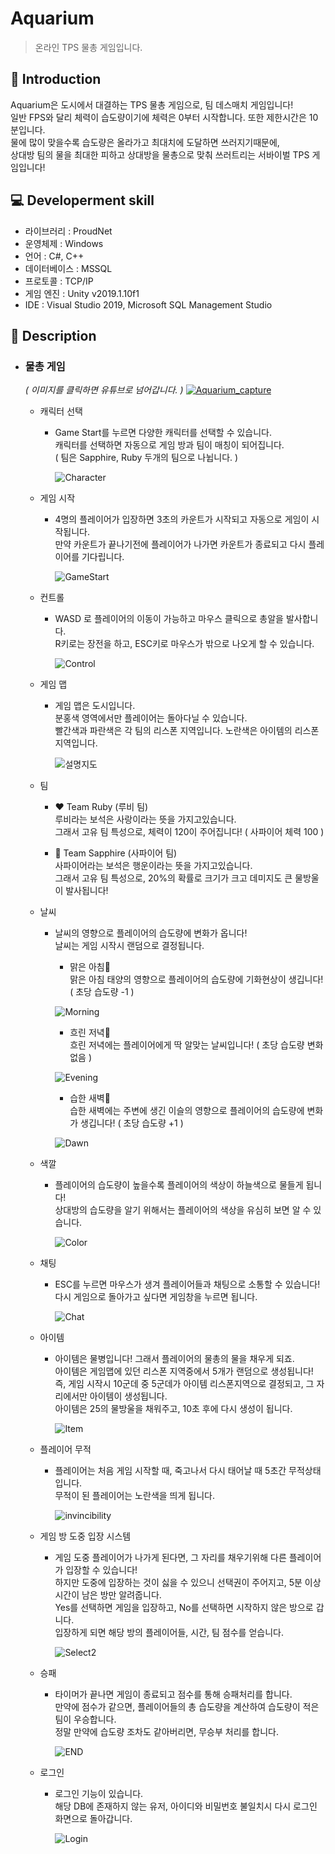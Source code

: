 Aquarium
=============
> 온라인 TPS 물총 게임입니다.

📝 Introduction
------------
Aquarium은 도시에서 대결하는 TPS 물총 게임으로, 팀 데스매치 게임입니다!  
일반 FPS와 달리 체력이 습도량이기에 체력은 0부터 시작합니다. 또한 제한시간은 10분입니다.  
물에 많이 맞을수록 습도량은 올라가고 최대치에 도달하면 쓰러지기때문에,  
상대방 팀의 물을 최대한 피하고 상대방을 물총으로 맞춰 쓰러트리는 서바이벌 TPS 게임입니다!  

:computer: Developerment skill
------------
- 라이브러리 : ProudNet
- 운영체제 : Windows
- 언어 : C#, C++
- 데이터베이스 : MSSQL
- 프로토콜 : TCP/IP
- 게임 엔진 : Unity v2019.1.10f1
- IDE : Visual Studio 2019, Microsoft SQL Management Studio

:gun: Description
-----------

* ### 물총 게임  
  
    *( 이미지를 클릭하면 유튜브로 넘어갑니다. )*
      [![Aquarium_capture](https://user-images.githubusercontent.com/44610250/73630962-eccd3200-469a-11ea-9aff-7a180ccab8d0.PNG)](https://www.youtube.com/watch?v=4FRB0O0GLmA&feature=youtu.be)  
      
  - 캐릭터 선택  
    + Game Start를 누르면 다양한 캐릭터를 선택할 수 있습니다.  
      캐릭터를 선택하면 자동으로 게임 방과 팀이 매칭이 되어집니다.      
      ( 팀은 Sapphire, Ruby 두개의 팀으로 나뉩니다. )
        
      ![Character](https://user-images.githubusercontent.com/44610250/73602381-a30b1b80-45b6-11ea-9fb6-64f13fe5f3d8.gif)  
    
  - 게임 시작  
    + 4명의 플레이어가 입장하면 3초의 카운트가 시작되고 자동으로 게임이 시작됩니다.  
      만약 카운트가 끝나기전에 플레이어가 나가면 카운트가 종료되고 다시 플레이어를 기다립니다.  
        
      ![GameStart](https://user-images.githubusercontent.com/44610250/73602506-748e4000-45b8-11ea-87b9-95a7ed0ca0c7.gif)   
    
  - 컨트롤  
    + WASD 로 플레이어의 이동이 가능하고 마우스 클릭으로 총알을 발사합니다.  
      R키로는 장전을 하고, ESC키로 마우스가 밖으로 나오게 할 수 있습니다.  
    
      ![Control](https://user-images.githubusercontent.com/44610250/73603499-ef5e5780-45c6-11ea-9047-86447fa6cae4.gif)  
    
  - 게임 맵  
    + 게임 맵은 도시입니다.  
      분홍색 영역에서만 플레이어는 돌아다닐 수 있습니다.  
      빨간색과 파란색은 각 팀의 리스폰 지역입니다. 노란색은 아이템의 리스폰 지역입니다.  
      
      ![설명지도](https://user-images.githubusercontent.com/44610250/73603301-fa63b880-45c3-11ea-99e3-2559ab01cea1.png)  

  - 팀  
    +  :heart: Team Ruby (루비 팀)  
      루비라는 보석은 사랑이라는 뜻을 가지고있습니다.  
      그래서 고유 팀 특성으로, 체력이 120이 주어집니다! ( 사파이어 체력 100 )  
      
    +  :blue_heart: Team Sapphire (사파이어 팀)  
      사파이어라는 보석은 행운이라는 뜻을 가지고있습니다.   
      그래서 고유 팀 특성으로, 20%의 확률로 크기가 크고 데미지도 큰 물방울이 발사됩니다!  
        
  - 날씨  
    + 날씨의 영향으로 플레이어의 습도량에 변화가 옵니다!  
      날씨는 게임 시작시 랜덤으로 결정됩니다.  
    
        - 맑은 아침:sunrise_over_mountains:  
          맑은 아침 태양의 영향으로 플레이어의 습도량에 기화현상이 생깁니다! ( 초당 습도량 -1 )  
           
      ![Morning](https://user-images.githubusercontent.com/44610250/73602849-b66db500-45bd-11ea-8266-8838160c5c27.png)    
      
        - 흐린 저녁:city_sunset:  
          흐린 저녁에는 플레이어에게 딱 알맞는 날씨입니다! ( 초당 습도량 변화없음 )  
          
      ![Evening](https://user-images.githubusercontent.com/44610250/73602851-b968a580-45bd-11ea-825c-163598ec2a07.png)   
      
      
        - 습한 새벽:city_sunrise:  
          습한 새벽에는 주변에 생긴 이슬의 영향으로 플레이어의 습도량에 변화가 생깁니다! ( 초당 습도량 +1 ) 
          
      ![Dawn](https://user-images.githubusercontent.com/44610250/73602853-ba99d280-45bd-11ea-995f-a4f03d19a328.png)     
        
  - 색깔  
    + 플레이어의 습도량이 높을수록 플레이어의 색상이 하늘색으로 물들게 됩니다!  
      상대방의 습도량을 알기 위해서는 플레이어의 색상을 유심히 보면 알 수 있습니다.   
      
      ![Color](https://user-images.githubusercontent.com/44610250/73602956-bcfd2c00-45bf-11ea-819d-8ebd5490268a.gif)    
      
  - 채팅  
    + ESC를 누르면 마우스가 생겨 플레이어들과 채팅으로 소통할 수 있습니다!  
      다시 게임으로 돌아가고 싶다면 게임창을 누르면 됩니다.  

      ![Chat](https://user-images.githubusercontent.com/44610250/73603131-c38ca300-45c1-11ea-80ae-8f12a04326de.gif)   
    
  - 아이템  
    + 아이템은 물병입니다! 그래서 플레이어의 물총의 물을 채우게 되죠.  
      아이템은 게임맵에 있던 리스폰 지역중에서 5개가 랜덤으로 생성됩니다!  
      즉, 게임 시작시 10군데 중 5군데가 아이템 리스폰지역으로 결정되고, 그 자리에서만 아이템이 생성됩니다.   
      아이템은 25의 물방울을 채워주고, 10초 후에 다시 생성이 됩니다.  
      
      ![Item](https://user-images.githubusercontent.com/44610250/73603573-c1c5de00-45c7-11ea-8fff-b7d612e5357b.gif)   
       
  - 플레이어 무적  
    + 플레이어는 처음 게임 시작할 때, 죽고나서 다시 태어날 때 5초간 무적상태입니다.  
      무적이 된 플레이어는 노란색을 띄게 됩니다.
    
      ![invincibility](https://user-images.githubusercontent.com/44610250/73603658-1f0e5f00-45c9-11ea-91a3-ea1d538fb5ae.gif)  
  
  - 게임 방 도중 입장 시스템  
    + 게임 도중 플레이어가 나가게 된다면, 그 자리를 채우기위해 다른 플레이어가 입장할 수 있습니다!  
      하지만 도중에 입장하는 것이 싫을 수 있으니 선택권이 주어지고, 5분 이상 시간이 남은 방만 알려줍니다.  
      Yes를 선택하면 게임을 입장하고, No를 선택하면 시작하지 않은 방으로 갑니다.  
      입장하게 되면 해당 방의 플레이어들, 시간, 팀 점수를 얻습니다.  
        
      ![Select2](https://user-images.githubusercontent.com/44610250/73604163-90511080-45cf-11ea-926c-195a2953d2ce.gif)  
      
  - 승패  
    + 타이머가 끝나면 게임이 종료되고 점수를 통해 승패처리를 합니다.  
      만약에 점수가 같으면, 플레이어들의 총 습도량을 계산하여 습도량이 적은 팀이 우승합니다.  
      정말 만약에 습도량 조차도 같아버리면, 무승부 처리를 합니다.  
        
      ![END](https://user-images.githubusercontent.com/44610250/73603974-5979fb00-45cd-11ea-9595-c799935d653d.gif)  

  - 로그인  
    + 로그인 기능이 있습니다.   
      해당 DB에 존재하지 않는 유저, 아이디와 비밀번호 불일치시 다시 로그인 화면으로 돌아갑니다.  
     
      ![Login](https://user-images.githubusercontent.com/44610250/73604220-43216e80-45d0-11ea-9848-87f9c9d8bb80.gif)  
      
    
